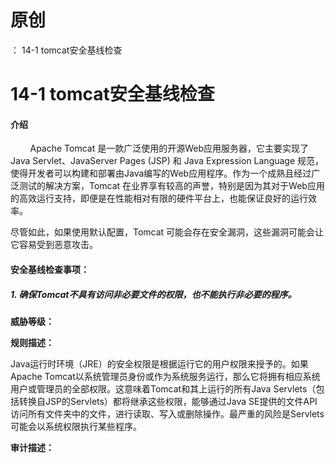 # 原创
：  14-1 tomcat安全基线检查

# 14-1 tomcat安全基线检查

#### 介绍

        Apache Tomcat 是一款广泛使用的开源Web应用服务器，它主要实现了Java Servlet、JavaServer Pages (JSP) 和 Java Expression Language 规范，使得开发者可以构建和部署由Java编写的Web应用程序。作为一个成熟且经过广泛测试的解决方案，Tomcat 在业界享有较高的声誉，特别是因为其对于Web应用的高效运行支持，即便是在性能相对有限的硬件平台上，也能保证良好的运行效率。

尽管如此，如果使用默认配置，Tomcat 可能会存在安全漏洞，这些漏洞可能会让它容易受到恶意攻击。

#### **安全基线检查事项：**

##### 1. 确保Tomcat不具有访问非必要文件的权限，也不能执行非必要的程序。

**威胁等级：**

**规则描述：**

Java运行时环境（JRE）的安全权限是根据运行它的用户权限来授予的。如果Apache Tomcat以系统管理员身份或作为系统服务运行，那么它将拥有相应系统用户或管理员的全部权限。这意味着Tomcat和其上运行的所有Java Servlets（包括转换自JSP的Servlets）都将继承这些权限，能够通过Java SE提供的文件API访问所有文件夹中的文件，进行读取、写入或删除操作。最严重的风险是Servlets可能会以系统权限执行某些程序。

**审计描述：**
